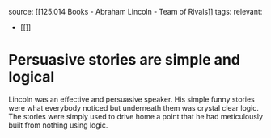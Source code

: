 source: [[125.014 Books - Abraham Lincoln - Team of Rivals]]
tags:
relevant:
- [[]]

# Persuasive stories are simple and logical


Lincoln was an effective and persuasive speaker. His simple funny stories were what everybody noticed but underneath them was crystal clear logic. The stories were simply used to drive home a point that he had meticulously built from nothing using logic.